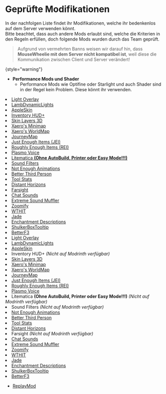 # Geprüfte Modifikationen

In der nachfolgen Liste findet ihr Modifikationen, welche ihr bedenkenlos auf dem Server verwenden könnt. \
Bitte beachtet, dass auch andere Mods erlaubt sind, welche die Kriterien in den Regeln erfüllen, doch folgende Mods
wurden durch das Team geprüft.

> Aufgrund von vermehrten Banns weisen wir darauf hin, dass **MouseWheelie mit dem Server nicht kompatibel ist**,
> weil diese die Kommunikation zwischen Client und Server verändert!

{style="warning"}

- **Performance Mods und Shader**
    - Performance Mods wie Optifine oder Starlight und auch Shader sind in der Regel kein Problem. Diese könnt ihr
      verwenden.

<tabs>
    <tab title="CurseForge" group-key="mod-launcher-curse-forge">
<list>
<li>
<a href="https://www.curseforge.com/minecraft/mc-mods/light-overlay">Light Overlay</a>
</li>
<li>
<a href="https://www.curseforge.com/minecraft/mc-mods/lambdynamiclights">LambDynamicLights</a> 
</li>
<li>
<a href="https://www.curseforge.com/minecraft/mc-mods/appleskin">AppleSkin</a>
</li>
<li>
<a href="https://www.curseforge.com/minecraft/mc-mods/inventory-hud-forge">Inventory HUD+</a>
</li>
<li>
<a href="https://www.curseforge.com/minecraft/mc-mods/skin-layers-3d">Skin Layers 3D</a>
</li>
<li>
<a href="https://www.curseforge.com/minecraft/mc-mods/xaeros-minimap">Xaero's Minimap</a>
</li>
<li>
<a href="https://www.curseforge.com/minecraft/mc-mods/xaeros-world-map">Xaero's WorldMap</a>
</li>
<li>
<a href="https://www.curseforge.com/minecraft/mc-mods/journeymap">JourneyMap</a>
</li>
<li>
<a href="https://www.curseforge.com/minecraft/mc-mods/jei">Just Enough Items (JEI)</a>
</li>
<li>
<a href="https://www.curseforge.com/minecraft/mc-mods/roughly-enough-items">Roughly Enough Items (REI)</a>
</li>
<li>
<a href="https://www.curseforge.com/minecraft/mc-mods/plasmo-voice">Plasmo Voice</a>
</li>
<li>
<a href="https://www.curseforge.com/minecraft/mc-mods/litematica">Litematica <b>(Ohne AutoBuild, Printer oder Easy Mode!!!)</b></a>
</li>
<li>
<a href="https://www.curseforge.com/minecraft/mc-mods/sound-filters">Sound Filters</a>
</li>
<li>
<a href="https://www.curseforge.com/minecraft/mc-mods/not-enough-animations">Not Enough Animations</a>
</li>
<li>
<a href="https://www.curseforge.com/minecraft/mc-mods/better-third-person">Better Third Person</a>
</li>
<li>
<a href="https://www.curseforge.com/minecraft/mc-mods/tool-stats">Tool Stats</a>
</li>
<li>
<a href="https://www.curseforge.com/minecraft/mc-mods/distant-horizons">Distant Horizons</a>
</li>
<li>
<a href="https://www.curseforge.com/minecraft/mc-mods/farsight">Farsight</a>
</li>
<li>
<a href="https://www.curseforge.com/minecraft/mc-mods/chat-sounds">Chat Sounds</a>
</li>
<li>
<a href="https://www.curseforge.com/minecraft/mc-mods/extreme-sound-muffler">Extreme Sound Muffler</a>
</li>
<li>
<a href="https://www.curseforge.com/minecraft/mc-mods/zoomify/">Zoomify</a>
</li>
<li>
<a href="https://www.curseforge.com/minecraft/mc-mods/wthit">WTHIT</a>
</li>
<li>
<a href="https://www.curseforge.com/minecraft/mc-mods/jade">Jade</a>
</li>
<li>
<a href="https://www.curseforge.com/minecraft/mc-mods/enchantment-descriptions">Enchantment Descriptions</a>
</li>
<li>
<a href="https://www.curseforge.com/minecraft/mc-mods/shulkerboxtooltip">ShulkerBoxTooltip</a>
</li>
<li>
<a href="https://www.curseforge.com/minecraft/mc-mods/betterf3">BetterF3</a>
</li>
</list>
    </tab>
    <tab title="Modrinth" group-key="mod-launcher-modrinth">
        <list>
<li>
<a href="https://modrinth.com/mod/light-overlay">Light Overlay</a>
</li>
<li>
<a href="https://modrinth.com/mod/lambdynamiclights">LambDynamicLights</a> 
</li>
<li>
<a href="https://modrinth.com/mod/appleskin">AppleSkin</a>
</li>
<li>
Inventory HUD+ <i>(Nicht auf Modrinth verfügbar)</i>
</li>
<li>
<a href="https://modrinth.com/mod/3dskinlayers">Skin Layers 3D</a>
</li>
<li>
<a href="https://modrinth.com/mod/xaeros-minimap">Xaero's Minimap</a>
</li>
<li>
<a href="https://modrinth.com/mod/xaeros-world-map">Xaero's WorldMap</a>
</li>
<li>
<a href="https://modrinth.com/mod/journeymap">JourneyMap</a>
</li>
<li>
<a href="https://modrinth.com/mod/jei">Just Enough Items (JEI)</a>
</li>
<li>
<a href="https://modrinth.com/mod/rei">Roughly Enough Items (REI)</a>
</li>
<li>
<a href="https://modrinth.com/plugin/plasmo-voice">Plasmo Voice</a>
</li>
<li>
Litematica <b>(Ohne AutoBuild, Printer oder Easy Mode!!!)</b> <i>(Nicht auf Modrinth verfügbar)</i>
</li>
<li>
Sound Filters <i>(Nicht auf Modrinth verfügbar)</i>
</li>
<li>
<a href="https://modrinth.com/mod/not-enough-animations">Not Enough Animations</a>
</li>
<li>
<a href="https://modrinth.com/mod/better-third-person">Better Third Person</a>
</li>
<li>
<a href="https://modrinth.com/mod/tool-stats">Tool Stats</a>
</li>
<li>
<a href="https://modrinth.com/mod/distanthorizons">Distant Horizons</a>
</li>
<li>
Farsight <i>(Nicht auf Modrinth verfügbar)</i>
</li>
<li>
<a href="https://modrinth.com/mod/chatsounds">Chat Sounds</a>
</li>
<li>
<a href="https://modrinth.com/mod/extreme_sound_muffler">Extreme Sound Muffler</a>
</li>
<li>
<a href="https://modrinth.com/mod/zoomify">Zoomify</a>
</li>
<li>
<a href="https://modrinth.com/mod/wthit">WTHIT</a>
</li>
<li>
<a href="https://modrinth.com/mod/jade">Jade</a>
</li>
<li>
<a href="https://modrinth.com/mod/enchantment-descriptions">Enchantment Descriptions</a>
</li>
<li>
<a href="https://modrinth.com/mod/shulkerboxtooltip">ShulkerBoxTooltip</a>
</li>
<li>
<a href="https://modrinth.com/mod/betterf3">BetterF3</a>
</li>
</list>
    </tab>

</tabs>

- [ReplayMod](https://www.replaymod.com/)
